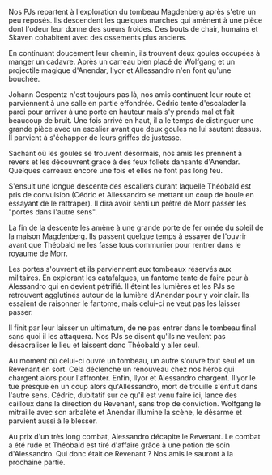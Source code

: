 Nos PJs repartent à l'exploration du tombeau Magdenberg après s'etre un peu
reposés. Ils descendent les quelques marches qui amènent à une pièce dont
l'odeur leur donne des sueurs froides. Des bouts de chair, humains et Skaven
cohabitent avec des ossements plus anciens.

En continuant doucement leur chemin, ils trouvent deux goules occupées à manger
un cadavre. Après un carreau bien placé de Wolfgang et un projectile magique
d'Anendar, Ilyor et Allessandro n'en font qu'une bouchée.

Johann Gespentz n'est toujours pas là, nos amis continuent leur route et
parviennent à une salle en partie effondrée. Cédric tente d'escalader la paroi
pour arriver à une porte en hauteur mais s'y prends mal et fait beaucoup de
bruit. Une fois arrivé en haut, il a le temps de distinguer une grande pièce
avec un escalier avant que deux goules ne lui sautent dessus. Il parvient
à s'échapper de leurs griffes de justesse.

Sachant où les goules se trouvent désormais, nos amis les prennent à revers et
les découvrent grace à des feux follets dansants d'Anendar. Quelques carreaux
encore une fois et elles ne font pas long feu.

S'ensuit une longue descente des escaliers durant laquelle Théobald est pris de
convulsion (Cédric et Allessandro se mettant un coup de boule en essayant de le
rattraper). Il dira avoir senti un prêtre de Morr passer les "portes dans
l'autre sens".

La fin de la descente les amène à une grande porte de fer ornée du soleil de la
maison Magdenberg. Ils passent quelque temps à essayer de l'ouvrir avant que
Théobald ne les fasse tous communier pour rentrer dans le royaume de Morr.

Les portes s'ouvrent et ils parviennent aux tombeaux réservés aux militaires.
En explorant les catafalques, un fantome tente de faire peur à Alessandro qui
en devient pétrifié. Il éteint les lumières et les PJs se retrouvent agglutinés
autour de la lumière d'Anendar pour y voir clair. Ils essaient de raisonner le
fantome, mais celui-ci ne veut pas les laisser passer.

Il finit par leur laisser un ultimatum, de ne pas entrer dans le tombeau final
sans quoi il les attaquera. Nos PJs se disent qu'ils ne veulent pas
désacraliser le lieu et laissent donc Théobald y aller seul.

Au moment où celui-ci ouvre un tombeau, un autre s'ouvre tout seul et un
Revenant en sort. Cela déclenche un renouveau chez nos héros qui chargent alors
pour l'affronter. Enfin, Ilyor et Alessandro chargent. Illyor le tue presque en
un coup alors qu'Allessandro, mort de trouille s'enfuit dans l'autre sens.
Cédric, dubitatif sur ce qu'il est venu faire ici, lance des cailloux dans la
direction du Revenant, sans trop de conviction. Wolfgang le mitraille avec son
arbalète et Anendar illumine la scène, le désarme et parvient aussi à le
blesser.

Au prix d'un très long combat, Alessandro décapite le Revenant. Le combat a été
rude et Théobald est tiré d'affaire grâce à une potion de soin d'Alessandro. Qui
donc était ce Revenant ? Nos amis le sauront à la prochaine partie.
